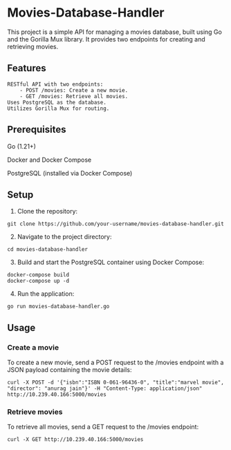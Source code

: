 
# Movies-Database-Handler

This project is a simple API for managing a movies database, built using Go and the Gorilla Mux library. It provides two endpoints for creating and retrieving movies.


## Features

```
RESTful API with two endpoints:
    - POST /movies: Create a new movie.
    - GET /movies: Retrieve all movies.
Uses PostgreSQL as the database.
Utilizes Gorilla Mux for routing.
```

## Prerequisites

Go (1.21+)

Docker and Docker Compose

PostgreSQL (installed via Docker Compose)

## Setup

1. Clone the repository:

```
git clone https://github.com/your-username/movies-database-handler.git
```

2. Navigate to the project directory:

```
cd movies-database-handler
```

3. Build and start the PostgreSQL container using Docker Compose:
```
docker-compose build
docker-compose up -d
```

4. Run the application:

```
go run movies-database-handler.go
```

## Usage

### Create a movie

To create a new movie, send a POST request to the /movies endpoint with a JSON payload containing the movie details:

```
curl -X POST -d '{"isbn":"ISBN 0-061-96436-0", "title":"marvel movie", "director": "anurag jain"}' -H "Content-Type: application/json" http://10.239.40.166:5000/movies
```

### Retrieve movies

To retrieve all movies, send a GET request to the /movies endpoint:

```
curl -X GET http://10.239.40.166:5000/movies
```


